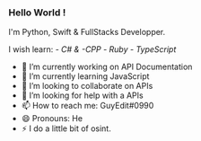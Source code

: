 ### Hello World ! 

I'm Python, Swift & FullStacks Developper.


I wish learn:
  *-  C# & -CPP*
  *- Ruby*
  *- TypeScript*


- 🔭 I’m currently working on API Documentation
- 🌱 I’m currently learning JavaScript
- 👯 I’m looking to collaborate on APIs
- 🤔 I’m looking for help with a APIs
- 📫 How to reach me: GuyEdit#0990
- 😄 Pronouns: He
- ⚡ I do a little bit of osint.
